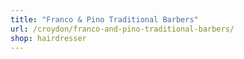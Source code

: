 ```yaml
---
title: "Franco & Pino Traditional Barbers"
url: /croydon/franco-and-pino-traditional-barbers/
shop: hairdresser
---
```

